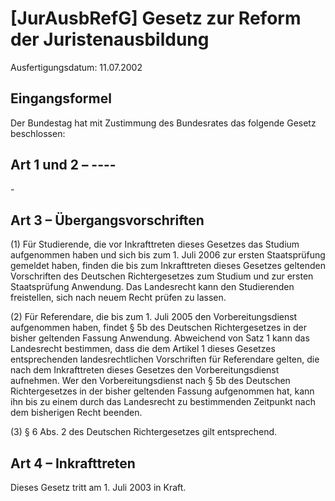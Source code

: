 # [JurAusbRefG] Gesetz zur Reform der Juristenausbildung

Ausfertigungsdatum: 11.07.2002

 

## Eingangsformel

Der Bundestag hat mit Zustimmung des Bundesrates das folgende Gesetz beschlossen:


## Art 1 und 2 – ----

\-


## Art 3 – Übergangsvorschriften

(1) Für Studierende, die vor Inkrafttreten dieses Gesetzes das Studium aufgenommen haben und sich bis zum 1. Juli 2006 zur ersten Staatsprüfung gemeldet haben, finden die bis zum Inkrafttreten dieses Gesetzes geltenden Vorschriften des Deutschen Richtergesetzes zum Studium und zur ersten Staatsprüfung Anwendung. Das Landesrecht kann den Studierenden freistellen, sich nach neuem Recht prüfen zu lassen.

(2) Für Referendare, die bis zum 1. Juli 2005 den Vorbereitungsdienst aufgenommen haben, findet § 5b des Deutschen Richtergesetzes in der bisher geltenden Fassung Anwendung. Abweichend von Satz 1 kann das Landesrecht bestimmen, dass die dem Artikel 1 dieses Gesetzes entsprechenden landesrechtlichen Vorschriften für Referendare gelten, die nach dem Inkrafttreten dieses Gesetzes den Vorbereitungsdienst aufnehmen. Wer den Vorbereitungsdienst nach § 5b des Deutschen Richtergesetzes in der bisher geltenden Fassung aufgenommen hat, kann ihn bis zu einem durch das Landesrecht zu bestimmenden Zeitpunkt nach dem bisherigen Recht beenden.

(3) § 6 Abs. 2 des Deutschen Richtergesetzes gilt entsprechend.


## Art 4 – Inkrafttreten

Dieses Gesetz tritt am 1. Juli 2003 in Kraft.
